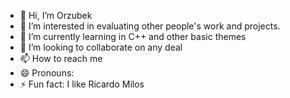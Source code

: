- 👋 Hi, I’m Orzubek
- 👀 I’m interested in evaluating other people's work and projects.
- 🌱 I’m currently learning in C++ and other basic themes
- 💞️ I’m looking to collaborate on any deal
- 📫 How to reach me 
- 😄 Pronouns: 
- ⚡ Fun fact: I like Ricardo Milos

<!---
Jopensiy/Jopensiy is a ✨ special ✨ repository because its `README.md` (this file) appears on your GitHub profile.
You can click the Preview link to take a look at your changes.
--->
